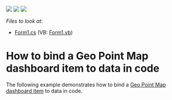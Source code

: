 <!-- default badges list -->
![](https://img.shields.io/endpoint?url=https://codecentral.devexpress.com/api/v1/VersionRange/128580911/13.2.5%2B)
[![](https://img.shields.io/badge/Open_in_DevExpress_Support_Center-FF7200?style=flat-square&logo=DevExpress&logoColor=white)](https://supportcenter.devexpress.com/ticket/details/E5036)
[![](https://img.shields.io/badge/📖_How_to_use_DevExpress_Examples-e9f6fc?style=flat-square)](https://docs.devexpress.com/GeneralInformation/403183)
<!-- default badges end -->
<!-- default file list -->
*Files to look at*:

* [Form1.cs](./CS/Dashboard_CreateGeoPointMap/Form1.cs) (VB: [Form1.vb](./VB/Dashboard_CreateGeoPointMap/Form1.vb))
<!-- default file list end -->
# How to bind a Geo Point Map dashboard item to data in code


<p>The following example demonstrates how to bind a <a href="https://documentation.devexpress.com/#Dashboard/CustomDocument16505">Geo Point Map dashboard item</a> to data in code.</p>

<br/>


